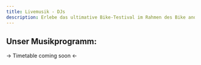 ```yaml
---
title: Livemusik - DJs
description: Erlebe das ultimative Bike-Testival im Rahmen des Bike and Fly Festivals im Brixental!
---
```


## Unser Musikprogramm:

→ Timetable coming soon ←

<ContentImageGallery path="/media/livemusik/gallerie/"/>
